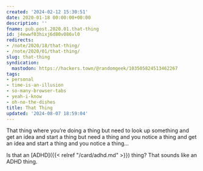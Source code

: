 ```yaml
---
created: '2024-02-12 15:30:51'
date: 2020-01-18 00:00:00+00:00
description: ''
fname: pub.post.2020.01.that-thing
id: j4ewwf03hixj6d80v086vl0
redirects:
- /note/2020/18/that-thing/
- /note/2020/01/that-thing/
slug: that-thing
syndication:
  mastodon: https://hackers.town/@randomgeek/103505824513462267
tags:
- personal
- time-is-an-illusion
- so-many-browser-tabs
- yeah-i-know
- oh-no-the-dishes
title: That Thing
updated: '2024-08-07 18:59:04'
---
```


That thing where you’re doing a thing but need to look up something and get an idea and start a thing but need a thing and you notice a thing and get an idea and start a thing and you notice a thing…

Is that an [ADHD]({{< relref "/card/adhd.md" >}}) thing? That sounds like an ADHD thing.